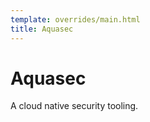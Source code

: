 ```yaml
---
template: overrides/main.html
title: Aquasec
---
```


# Aquasec

A cloud native security tooling.



